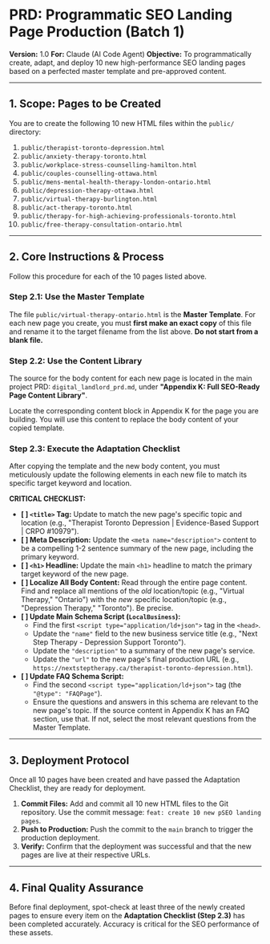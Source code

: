 # PRD: Programmatic SEO Landing Page Production (Batch 1)

**Version:** 1.0
**For:** Claude (AI Code Agent)
**Objective:** To programmatically create, adapt, and deploy 10 new high-performance SEO landing pages based on a perfected master template and pre-approved content.

---

## 1. Scope: Pages to be Created

You are to create the following 10 new HTML files within the `public/` directory:

1.  `public/therapist-toronto-depression.html`
2.  `public/anxiety-therapy-toronto.html`
3.  `public/workplace-stress-counselling-hamilton.html`
4.  `public/couples-counselling-ottawa.html`
5.  `public/mens-mental-health-therapy-london-ontario.html`
6.  `public/depression-therapy-ottawa.html`
7.  `public/virtual-therapy-burlington.html`
8.  `public/act-therapy-toronto.html`
9.  `public/therapy-for-high-achieving-professionals-toronto.html`
10. `public/free-therapy-consultation-ontario.html`

---

## 2. Core Instructions & Process

Follow this procedure for each of the 10 pages listed above.

### Step 2.1: Use the Master Template

The file `public/virtual-therapy-ontario.html` is the **Master Template**. For each new page you create, you must **first make an exact copy** of this file and rename it to the target filename from the list above. **Do not start from a blank file.**

### Step 2.2: Use the Content Library

The source for the body content for each new page is located in the main project PRD: `digital_landlord_prd.md`, under **"Appendix K: Full SEO-Ready Page Content Library"**.

Locate the corresponding content block in Appendix K for the page you are building. You will use this content to replace the body content of your copied template.

### Step 2.3: Execute the Adaptation Checklist

After copying the template and the new body content, you must meticulously update the following elements in each new file to match its specific target keyword and location.

**CRITICAL CHECKLIST:**

-   **[ ] `<title>` Tag:** Update to match the new page's specific topic and location (e.g., "Therapist Toronto Depression | Evidence-Based Support | CRPO #10979").
-   **[ ] Meta Description:** Update the `<meta name="description">` content to be a compelling 1-2 sentence summary of the new page, including the primary keyword.
-   **[ ] `<h1>` Headline:** Update the main `<h1>` headline to match the primary target keyword of the new page.
-   **[ ] Localize All Body Content:** Read through the entire page content. Find and replace all mentions of the *old* location/topic (e.g., "Virtual Therapy," "Ontario") with the *new* specific location/topic (e.g., "Depression Therapy," "Toronto"). Be precise.
-   **[ ] Update Main Schema Script (`LocalBusiness`):**
    -   Find the first `<script type="application/ld+json">` tag in the `<head>`.
    -   Update the `"name"` field to the new business service title (e.g., "Next Step Therapy - Depression Support Toronto").
    -   Update the `"description"` to a summary of the new page's service.
    -   Update the `"url"` to the new page's final production URL (e.g., `https://nextsteptherapy.ca/therapist-toronto-depression.html`).
-   **[ ] Update FAQ Schema Script:**
    -   Find the second `<script type="application/ld+json">` tag (the `"@type": "FAQPage"`).
    -   Ensure the questions and answers in this schema are relevant to the new page's topic. If the source content in Appendix K has an FAQ section, use that. If not, select the most relevant questions from the Master Template.

---

## 3. Deployment Protocol

Once all 10 pages have been created and have passed the Adaptation Checklist, they are ready for deployment.

1.  **Commit Files:** Add and commit all 10 new HTML files to the Git repository. Use the commit message: `feat: create 10 new pSEO landing pages`.
2.  **Push to Production:** Push the commit to the `main` branch to trigger the production deployment.
3.  **Verify:** Confirm that the deployment was successful and that the new pages are live at their respective URLs.

---

## 4. Final Quality Assurance

Before final deployment, spot-check at least three of the newly created pages to ensure every item on the **Adaptation Checklist (Step 2.3)** has been completed accurately. Accuracy is critical for the SEO performance of these assets.
